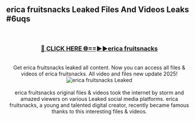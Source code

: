 ## erica fruitsnacks Leaked Files And Videos Leaks #6uqs
<br>
<div align="center">
<h3><a href="https://watchclip.my.id/erica fruitsnacks" rel="nofollow">🔴 CLICK HERE 🌐==►►erica fruitsnacks</a></h3>
<br>
Get erica fruitsnacks leaked all content. Now you can access all files & videos of erica fruitsnacks. All video and files new update 2025!
<br>
<a href="https://watchclip.my.id/erica fruitsnacks" rel="nofollow" data-target="animated-image.originalLink"><img src="https://i.ibb.co.com/WyWwxjT/player-gif2.gif" alt="erica fruitsnacks Leaked" style="max-width: 100%; display: inline-block;" data-target="animated-image.originalImage"></a>
<br><br>
erica fruitsnacks original files & videos took the internet by storm and amazed viewers on various Leaked social media platforms. erica fruitsnacks, a young and talented digital creator, recently became famous thanks to this interesting files & videos.
</div>
<br>